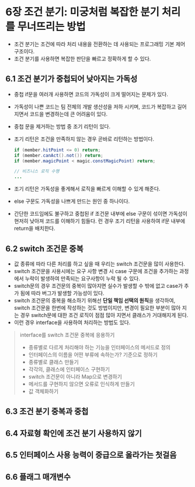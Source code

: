 # 6장 조건 분기: 미궁처럼 복잡한 분기 처리를 무너뜨리는 방법

- 조건 분기는 조건에 따라 처리 내용을 전환하는 데 사용되는 프로그래밍 기본 제어 구조이다.
- 조건 분기를 사용하면 복잡한 판단을 빠르고 정확하게 할 수 있다.

## 6.1 조건 분기가 중첩되어 낮아지는 가독성

- 중첩 if문을 여러개 사용하면 코드의 가독성이 크게 떨어지는 문제가 있다.
- 가독성이 나쁜 코드는 팀 전체의 개발 생산성을 저하 시키며, 코드가 복잡하고 길어지면서 코드을 변경하는데 큰 어려움이 있다.
- 중첩 문을 제거하는 방법 중 조기 리턴이 있다.
- 조기 리턴은 조건을 만족하지 않는 경우 곧바로 리턴하는 방법이다.

    ``` java
    if (member.hitPoint <= 0) return;
    if (member.canAct().not()) return;
    if (member.magicPoint < magic.constMagicPoint) return;

    // 비즈니스 로직 수행
    ...
    ```

- 조기 리턴은 가독성을 좋게해서 로직을 빠르게 이해할 수 있게 해준다.
- else 구문도 가독성을 나쁘게 만드는 원인 중 하나이다.
- 간단한 코드임에도 불구하고 중첩된 if 조건문 내부에 else 구문이 섞이면 가독성이 현저히 낮아져 코드를 이해하기 힘들다. 런 경우 조기 리턴을  사용하여 if문 내부에 return을 배치한다.

## 6.2 switch 조건문 중복

- 값 종류에 따라 다른 처리를 하고 싶을 때 우리는 switch 조건문을 많이 사용한다.
- switch 조건문을 사용시에는 요구 사항 변경 시 case 구문에 조건을 추가하는 과정에서 누락이 발생하여 만족되는 요구사항이 누락 될 수 있다.
- switch문의 경우 조건문의 중복이 많아지면 실수가 발생할 수 밖에 없고 case가 추가 됨에 따라 버그가 발생할 가능성이 있다.
- switch 조건문의 중복을 해소하기 위해선 **단일 책임 선택의 원칙**을 생각하여, switch 조건문을 한번에 작성하는 것도 방법이지만, 변경이 필요한 부분이 많아 지는 경우 switch문에 대한 조건 로직이 점점 많아 지면서 클래스가 거대해지게 된다.
- 이런 경우 interface을 사용하여 처리하는 방법도 있다.

> interface를 switch 조건문 중복에 응용하기
>
> - 종류별로 다르게 처리해야 하는 기능을 인터페이스의 메서드로 정의
> - 인터페이스의 이름을 어떤 부류에 속하는가? 기준으로 정하기
> - 종류별로 클래스 만들기
> - 각각의, 클래스에 인터페이스 구현하기
> - switch 조건문이 아니라 Map으로 변경하기
> - 메서드를 구현하지 않으면 오류로 인식하게 만들기
> - 값 객체화하기

## 6.3 조건 분기 중복과 중첩

## 6.4 자료형 확인에 조건 분기 사용하지 않기

## 6.5 인터페이스 사용 능력이 중급으로 올라가는 첫걸음

## 6.6 플래그 매개변수
